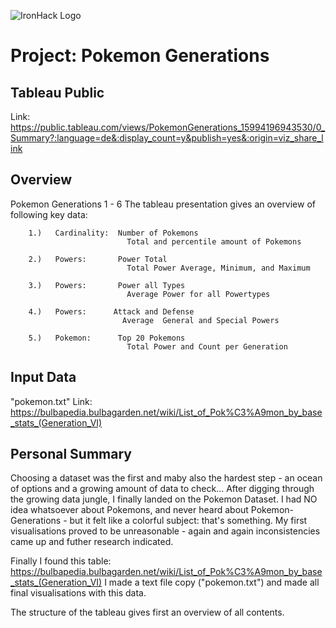 ![IronHack Logo](https://s3-eu-west-1.amazonaws.com/ih-materials/uploads/upload_d5c5793015fec3be28a63c4fa3dd4d55.png)

# Project: Pokemon Generations

## Tableau Public

Link: https://public.tableau.com/views/PokemonGenerations_15994196943530/0_Summary?:language=de&:display_count=y&publish=yes&:origin=viz_share_link

## Overview

Pokemon Generations 1 - 6
The tableau presentation gives an overview of following key data:

        1.)   Cardinality:  Number of Pokemons
                              Total and percentile amount of Pokemons 

        2.)   Powers:       Power Total
                              Total Power Average, Minimum, and Maximum

        3.)   Powers:       Power all Types
                              Average Power for all Powertypes

        4.)   Powers:      Attack and Defense
                             Average  General and Special Powers
                  
        5.)   Pokemon:      Top 20 Pokemons 
                              Total Power and Count per Generation

## Input Data

"pokemon.txt"
Link: https://bulbapedia.bulbagarden.net/wiki/List_of_Pok%C3%A9mon_by_base_stats_(Generation_VI)


## Personal Summary

Choosing a dataset was the first and maby also the hardest step - an ocean of options and a growing amount of data to check...
After digging through the growing data jungle, I finally landed on the Pokemon Dataset.
I had NO idea whatsoever about Pokemons, and never heard about Pokemon-Generations - but it felt like a colorful subject: that's something.
My first visualisations proved to be unreasonable - again and again inconsistencies came up and futher research indicated.

Finally I found this table: https://bulbapedia.bulbagarden.net/wiki/List_of_Pok%C3%A9mon_by_base_stats_(Generation_VI)
I made a text file copy ("pokemon.txt") and made all final visualisations with this data.

The structure of the tableau gives first an overview of all contents.

